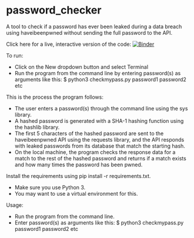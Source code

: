 # password_checker
A tool to check if a password has ever been leaked during a data breach using haveibeenpwned without sending the full password to the API.

Click here for a live, interactive version of the code:
[![Binder](https://mybinder.org/badge_logo.svg)](https://mybinder.org/v2/gh/kdhenderson/password_checker/master)

To run: 
  - Click on the New dropdown button and select Terminal
  - Run the program from the command line by entering password(s) as arguments like this:
	$ python3 checkmypass.py password1 password2 etc

This is the process the program follows:
  - The user enters a password(s) through the command line using the sys library.
  - A hashed password is generated with a SHA-1 hashing function using the hashlib library.
  - The first 5 characters of the hashed password are sent to the haveibeenpwned API using the requests library, and the API responds with leaked passwords from its database that match the starting hash.
  - On the local machine, the program checks the response data for a match to the rest of the hashed password and returns if a match exists and how many times the password has been pwned.


Install the requirements using pip install -r requirements.txt.
  - Make sure you use Python 3.
  - You may want to use a virtual environment for this.
 

Usage:
 - Run the program from the command line.
 - Enter password(s) as arguments like this: $ python3 checkmypass.py password1 password2 etc
